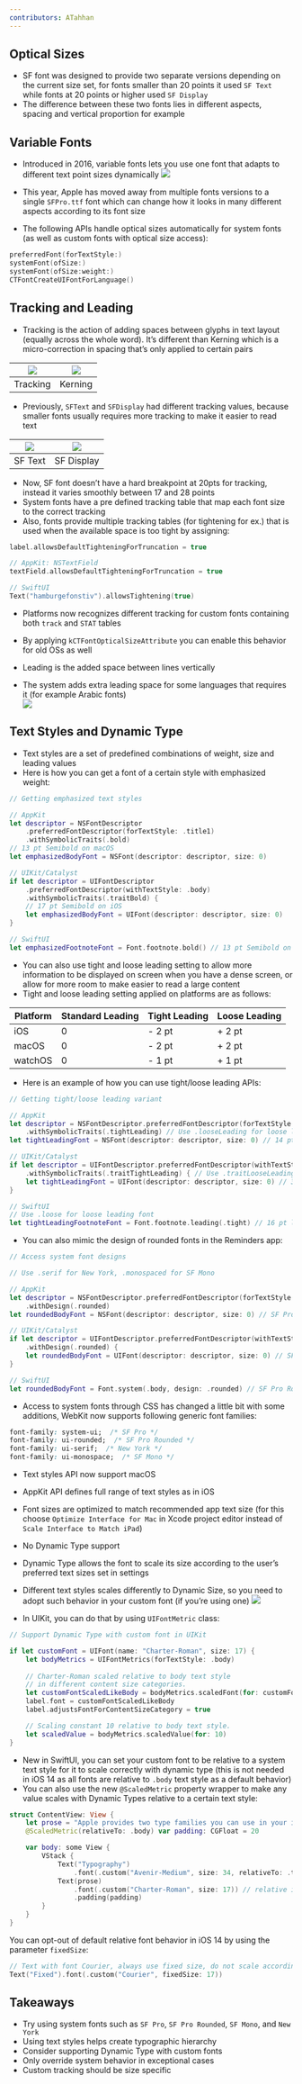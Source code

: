 ```yaml
---
contributors: ATahhan
---
```


## Optical Sizes

* SF font was designed to provide two separate versions depending on the current size set, for fonts smaller than 20 points it used `SF Text` while fonts at 20 points or higher used `SF Display`
* The difference between these two fonts lies in different aspects, spacing and vertical proportion for example

## Variable Fonts

* Introduced in 2016, variable fonts lets you use one font that adapts to different text point sizes dynamically 
![][image-1]

* This year, Apple has moved away from multiple fonts versions to a single `SFPro.ttf` font which can change how it looks in many different aspects according to its font size
* The following APIs handle optical sizes automatically for system fonts (as well as custom fonts with optical size access):
	
```swift
preferredFont(forTextStyle:)
systemFont(ofSize:)
systemFont(ofSize:weight:)
CTFontCreateUIFontForLanguage()
```

## Tracking and Leading

* Tracking is the action of adding spaces between glyphs in text layout (equally across the whole word). It’s different than Kerning which is a micro-correction in spacing that’s only applied to certain pairs

| ![][image-2] | ![][image-3] |
| ----------- | ----------- |
| Tracking | Kerning |

* Previously, `SFText` and `SFDisplay` had different tracking values, because smaller fonts usually requires more tracking to make it easier to read text

| ![][image-4] | ![][image-5] |
| ----------- | ----------- |
| SF Text | SF Display |

* Now, SF font doesn’t have a hard breakpoint at 20pts for tracking, instead it varies smoothly between 17 and 28 points
* System fonts have a pre defined tracking table that map each font size to the correct tracking
* Also, fonts provide multiple tracking tables (for tightening for ex.) that is used when the available space is too tight by assigning: 

```swift
label.allowsDefaultTighteningForTruncation = true

// AppKit: NSTextField
textField.allowsDefaultTighteningForTruncation = true

// SwiftUI
Text("hamburgefonstiv").allowsTightening(true)
```

* Platforms now recognizes different tracking for custom fonts containing both `track` and `STAT` tables
* By applying `kCTFontOpticalSizeAttribute` you can enable this behavior for old OSs as well

* Leading is the added space between lines vertically
* The system adds extra leading space for some languages that requires it (for example Arabic fonts)  
![][image-6]

## Text Styles and Dynamic Type

* Text styles are a set of predefined combinations of weight, size and leading values
* Here is how you can get a font of a certain style with emphasized weight:

```swift
// Getting emphasized text styles

// AppKit
let descriptor = NSFontDescriptor
	.preferredFontDescriptor(forTextStyle: .title1)
	.withSymbolicTraits(.bold)
// 13 pt Semibold on macOS
let emphasizedBodyFont = NSFont(descriptor: descriptor, size: 0)

// UIKit/Catalyst
if let descriptor = UIFontDescriptor
	.preferredFontDescriptor(withTextStyle: .body)
	.withSymbolicTraits(.traitBold) {
	// 17 pt Semibold on iOS
	let emphasizedBodyFont = UIFont(descriptor: descriptor, size: 0)
}

// SwiftUI
let emphasizedFootnoteFont = Font.footnote.bold() // 13 pt Semibold on iOS
```

* You can also use tight and loose leading setting to allow more information to be displayed on screen when you have a dense screen, or allow for more room to make easier to read a large content
* Tight and loose leading setting applied on platforms are as follows:

| Platform | Standard Leading | Tight Leading | Loose Leading |
| ----------- | ----------- | ----------- | ----------- |
| iOS | 0 | - 2 pt | + 2 pt |
| macOS | 0 | - 2 pt | + 2 pt |
| watchOS | 0 | - 1 pt | + 1 pt |

* Here is an example of how you can use tight/loose leading APIs:
	
```swift
// Getting tight/loose leading variant

// AppKit
let descriptor = NSFontDescriptor.preferredFontDescriptor(forTextStyle: .headline)
	.withSymbolicTraits(.tightLeading) // Use .looseLeading for loose leading font
let tightLeadingFont = NSFont(descriptor: descriptor, size: 0) // 14 pt line height

// UIKit/Catalyst
if let descriptor = UIFontDescriptor.preferredFontDescriptor(withTextStyle: .title1)
	.withSymbolicTraits(.traitTightLeading) { // Use .traitLooseLeading for loose leading
	let tightLeadingFont = UIFont(descriptor: descriptor, size: 0) // 36 pt line height
}

// SwiftUI
// Use .loose for loose leading font
let tightLeadingFootnoteFont = Font.footnote.leading(.tight) // 16 pt line height on iOS
```

* You can also mimic the design of rounded fonts in the Reminders app:

```swift
// Access system font designs

// Use .serif for New York, .monospaced for SF Mono

// AppKit
let descriptor = NSFontDescriptor.preferredFontDescriptor(forTextStyle: .body)
	.withDesign(.rounded)
let roundedBodyFont = NSFont(descriptor: descriptor, size: 0) // SF Pro Rounded

// UIKit/Catalyst
if let descriptor = UIFontDescriptor.preferredFontDescriptor(withTextStyle: .body)
	.withDesign(.rounded) {
	let roundedBodyFont = UIFont(descriptor: descriptor, size: 0) // SF Pro Rounded
}

// SwiftUI
let roundedBodyFont = Font.system(.body, design: .rounded) // SF Pro Rounded
```

* Access to system fonts through CSS has changed a little bit with some additions, WebKit now supports following generic font families:
	
```css
font-family: system-ui;  /* SF Pro */
font-family: ui-rounded;  /* SF Pro Rounded */
font-family: ui-serif;  /* New York */
font-family: ui-monospace;  /* SF Mono */
```

* Text styles API now support macOS
* AppKit API defines full range of text styles as in iOS
* Font sizes are optimized to match recommended app text size (for this choose `Optimize Interface for Mac` in Xcode project editor instead of `Scale Interface to Match iPad`)
* No Dynamic Type support

* Dynamic Type allows the font to scale its size according to the user’s preferred text sizes set in settings
* Different text styles scales differently to Dynamic Size, so you need to adopt such behavior in your custom font (if you’re using one)
	![][image-7]
* In UIKit, you can do that by using `UIFontMetric` class:

```swift
// Support Dynamic Type with custom font in UIKit

if let customFont = UIFont(name: "Charter-Roman", size: 17) {
	let bodyMetrics = UIFontMetrics(forTextStyle: .body)
	
	// Charter-Roman scaled relative to body text style
	// in different content size categories.
	let customFontScaledLikeBody = bodyMetrics.scaledFont(for: customFont)
	label.font = customFontScaledLikeBody
	label.adjustsFontForContentSizeCategory = true

	// Scaling constant 10 relative to body text style.
	let scaledValue = bodyMetrics.scaledValue(for: 10)
}
```

* New in SwiftUI, you can set your custom font to be relative to a system text style for it to scale correctly with dynamic type (this is not needed in iOS 14 as all fonts are relative to `.body` text style as a default behavior)
* You can also use the new `@ScaledMetric` property wrapper to make any value scales with Dynamic Types relative to a certain text style:

```swift
struct ContentView: View {
	let prose = "Apple provides two type families you can use in your iOS apps. San Francisco (SF). San Francisco is a sans serif type family that includes SF Pro, SF Pro Rounded, SF Mono, SF Compact, and SF Compact Rounded."
	@ScaledMetric(relativeTo: .body) var padding: CGFloat = 20

	var body: some View {
    	VStack {
        	Text("Typography")
            	.font(.custom("Avenir-Medium", size: 34, relativeTo: .title))
        	Text(prose)
            	.font(.custom("Charter-Roman", size: 17)) // relative is not needed in iOS 14 because it's implied
            	.padding(padding)
    	}
	}
}
```

You can opt-out of default relative font behavior in iOS 14 by using the parameter `fixedSize`:

```swift
// Text with font Courier, always use fixed size, do not scale according to user setting.
Text("Fixed").font(.custom("Courier", fixedSize: 17))
```

## Takeaways

* Try using system fonts such as `SF Pro`, `SF Pro Rounded`, `SF Mono`, and `New York`
* Using text styles helps create typographic hierarchy
* Consider supporting Dynamic Type with custom fonts
* Only override system behavior in exceptional cases
* Custom tracking should be size specific

[image-1]:	../../../images/notes/wwdc20/10175/variable_font.png
[image-2]:	../../../images/notes/wwdc20/10175/font_tracking.png
[image-3]:	../../../images/notes/wwdc20/10175/font_kerning.png
[image-4]:	../../../images/notes/wwdc20/10175/sf_text_tracking.png
[image-5]:	../../../images/notes/wwdc20/10175/sf_display_tracking.png
[image-6]:	../../../images/notes/wwdc20/10175/line_height_leading.png
[image-7]:	../../../images/notes/wwdc20/10175/fonts_dynamic_type.png
